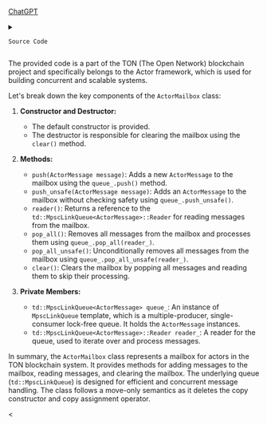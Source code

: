 [ChatGPT](https://chat.openai.com/c/50c899ff-11a9-4038-9b1b-78cbb65424af)

<details>
  <summary>

    Source Code

  </summary>
  
```cpp

#pragma once

#include "td/actor/core/ActorMessage.h"
#include "td/utils/MpscLinkQueue.h"

namespace td {
namespace actor {
namespace core {
class ActorMailbox {
 public:
  ActorMailbox() = default;
  ActorMailbox(const ActorMailbox &) = delete;
  ActorMailbox &operator=(const ActorMailbox &) = delete;
  ActorMailbox(ActorMailbox &&other) = delete;
  ActorMailbox &operator=(ActorMailbox &&other) = delete;
  ~ActorMailbox() {
    clear();
  }
  void push(ActorMessage message) {
    queue_.push(std::move(message));
  }
  void push_unsafe(ActorMessage message) {
    queue_.push_unsafe(std::move(message));
  }

  td::MpscLinkQueue<ActorMessage>::Reader &reader() {
    return reader_;
  }

  void pop_all() {
    queue_.pop_all(reader_);
  }
  void pop_all_unsafe() {
    queue_.pop_all_unsafe(reader_);
  }

  void clear() {
    pop_all();
    while (reader_.read()) {
      // skip
    }
  }

 private:
  td::MpscLinkQueue<ActorMessage> queue_;
  td::MpscLinkQueue<ActorMessage>::Reader reader_;
};
}  // namespace core
}  // namespace actor
}  // namespace td


  ```
</details>

The provided code is a part of the TON (The Open Network) blockchain project and specifically belongs to the Actor framework, which is used for building concurrent and scalable systems.

Let's break down the key components of the `ActorMailbox` class:

1. **Constructor and Destructor:**
   - The default constructor is provided.
   - The destructor is responsible for clearing the mailbox using the `clear()` method.

2. **Methods:**
   - `push(ActorMessage message)`: Adds a new `ActorMessage` to the mailbox using the `queue_.push()` method.
   - `push_unsafe(ActorMessage message)`: Adds an `ActorMessage` to the mailbox without checking safety using `queue_.push_unsafe()`.
   - `reader()`: Returns a reference to the `td::MpscLinkQueue<ActorMessage>::Reader` for reading messages from the mailbox.
   - `pop_all()`: Removes all messages from the mailbox and processes them using `queue_.pop_all(reader_)`.
   - `pop_all_unsafe()`: Unconditionally removes all messages from the mailbox using `queue_.pop_all_unsafe(reader_)`.
   - `clear()`: Clears the mailbox by popping all messages and reading them to skip their processing.

3. **Private Members:**
   - `td::MpscLinkQueue<ActorMessage> queue_`: An instance of `MpscLinkQueue` template, which is a multiple-producer, single-consumer lock-free queue. It holds the `ActorMessage` instances.
   - `td::MpscLinkQueue<ActorMessage>::Reader reader_`: A reader for the queue, used to iterate over and process messages.

In summary, the `ActorMailbox` class represents a mailbox for actors in the TON blockchain system. It provides methods for adding messages to the mailbox, reading messages, and clearing the mailbox. The underlying queue (`td::MpscLinkQueue`) is designed for efficient and concurrent message handling. The class follows a move-only semantics as it deletes the copy constructor and copy assignment operator.


<
